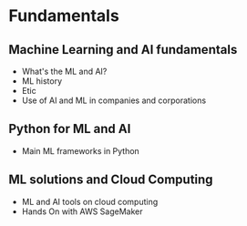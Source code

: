 # Fundamentals

## Machine Learning and AI fundamentals
- What's the ML and AI?
- ML history
- Etic
- Use of AI and ML in companies and corporations

## Python for ML and AI
- Main ML frameworks in Python

## ML solutions and Cloud Computing
- ML and AI tools on cloud computing
- Hands On with AWS SageMaker